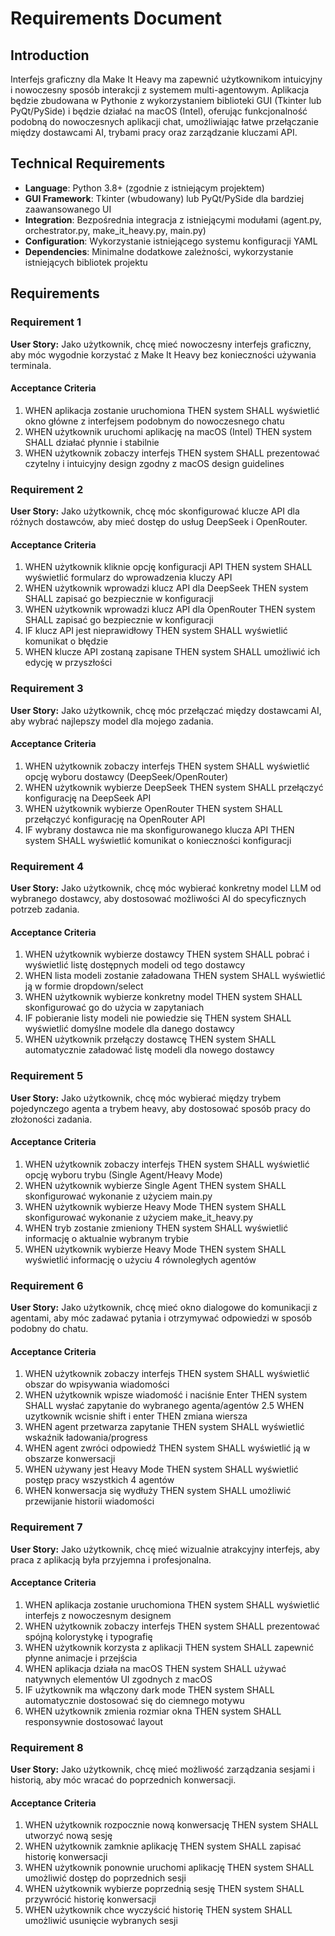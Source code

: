 # Requirements Document

## Introduction

Interfejs graficzny dla Make It Heavy ma zapewnić użytkownikom intuicyjny i nowoczesny sposób interakcji z systemem multi-agentowym. Aplikacja będzie zbudowana w Pythonie z wykorzystaniem biblioteki GUI (Tkinter lub PyQt/PySide) i będzie działać na macOS (Intel), oferując funkcjonalność podobną do nowoczesnych aplikacji chat, umożliwiając łatwe przełączanie między dostawcami AI, trybami pracy oraz zarządzanie kluczami API.

## Technical Requirements

- **Language**: Python 3.8+ (zgodnie z istniejącym projektem)
- **GUI Framework**: Tkinter (wbudowany) lub PyQt/PySide dla bardziej zaawansowanego UI
- **Integration**: Bezpośrednia integracja z istniejącymi modułami (agent.py, orchestrator.py, make_it_heavy.py, main.py)
- **Configuration**: Wykorzystanie istniejącego systemu konfiguracji YAML
- **Dependencies**: Minimalne dodatkowe zależności, wykorzystanie istniejących bibliotek projektu

## Requirements

### Requirement 1

**User Story:** Jako użytkownik, chcę mieć nowoczesny interfejs graficzny, aby móc wygodnie korzystać z Make It Heavy bez konieczności używania terminala.

#### Acceptance Criteria

1. WHEN aplikacja zostanie uruchomiona THEN system SHALL wyświetlić okno główne z interfejsem podobnym do nowoczesnego chatu
2. WHEN użytkownik uruchomi aplikację na macOS (Intel) THEN system SHALL działać płynnie i stabilnie
3. WHEN użytkownik zobaczy interfejs THEN system SHALL prezentować czytelny i intuicyjny design zgodny z macOS design guidelines

### Requirement 2

**User Story:** Jako użytkownik, chcę móc skonfigurować klucze API dla różnych dostawców, aby mieć dostęp do usług DeepSeek i OpenRouter.

#### Acceptance Criteria

1. WHEN użytkownik kliknie opcję konfiguracji API THEN system SHALL wyświetlić formularz do wprowadzenia kluczy API
2. WHEN użytkownik wprowadzi klucz API dla DeepSeek THEN system SHALL zapisać go bezpiecznie w konfiguracji
3. WHEN użytkownik wprowadzi klucz API dla OpenRouter THEN system SHALL zapisać go bezpiecznie w konfiguracji
4. IF klucz API jest nieprawidłowy THEN system SHALL wyświetlić komunikat o błędzie
5. WHEN klucze API zostaną zapisane THEN system SHALL umożliwić ich edycję w przyszłości

### Requirement 3

**User Story:** Jako użytkownik, chcę móc przełączać między dostawcami AI, aby wybrać najlepszy model dla mojego zadania.

#### Acceptance Criteria

1. WHEN użytkownik zobaczy interfejs THEN system SHALL wyświetlić opcję wyboru dostawcy (DeepSeek/OpenRouter)
2. WHEN użytkownik wybierze DeepSeek THEN system SHALL przełączyć konfigurację na DeepSeek API
3. WHEN użytkownik wybierze OpenRouter THEN system SHALL przełączyć konfigurację na OpenRouter API
4. IF wybrany dostawca nie ma skonfigurowanego klucza API THEN system SHALL wyświetlić komunikat o konieczności konfiguracji

### Requirement 4

**User Story:** Jako użytkownik, chcę móc wybierać konkretny model LLM od wybranego dostawcy, aby dostosować możliwości AI do specyficznych potrzeb zadania.

#### Acceptance Criteria

1. WHEN użytkownik wybierze dostawcy THEN system SHALL pobrać i wyświetlić listę dostępnych modeli od tego dostawcy
2. WHEN lista modeli zostanie załadowana THEN system SHALL wyświetlić ją w formie dropdown/select
3. WHEN użytkownik wybierze konkretny model THEN system SHALL skonfigurować go do użycia w zapytaniach
4. IF pobieranie listy modeli nie powiedzie się THEN system SHALL wyświetlić domyślne modele dla danego dostawcy
5. WHEN użytkownik przełączy dostawcę THEN system SHALL automatycznie załadować listę modeli dla nowego dostawcy

### Requirement 5

**User Story:** Jako użytkownik, chcę móc wybierać między trybem pojedynczego agenta a trybem heavy, aby dostosować sposób pracy do złożoności zadania.

#### Acceptance Criteria

1. WHEN użytkownik zobaczy interfejs THEN system SHALL wyświetlić opcję wyboru trybu (Single Agent/Heavy Mode)
2. WHEN użytkownik wybierze Single Agent THEN system SHALL skonfigurować wykonanie z użyciem main.py
3. WHEN użytkownik wybierze Heavy Mode THEN system SHALL skonfigurować wykonanie z użyciem make_it_heavy.py
4. WHEN tryb zostanie zmieniony THEN system SHALL wyświetlić informację o aktualnie wybranym trybie
5. WHEN użytkownik wybierze Heavy Mode THEN system SHALL wyświetlić informację o użyciu 4 równoległych agentów

### Requirement 6

**User Story:** Jako użytkownik, chcę mieć okno dialogowe do komunikacji z agentami, aby móc zadawać pytania i otrzymywać odpowiedzi w sposób podobny do chatu.

#### Acceptance Criteria

1. WHEN użytkownik zobaczy interfejs THEN system SHALL wyświetlić obszar do wpisywania wiadomości
2. WHEN użytkownik wpisze wiadomość i naciśnie Enter THEN system SHALL wysłać zapytanie do wybranego agenta/agentów
2.5 WHEN uzytkownik wcisnie shift i enter THEN zmiana wiersza
3. WHEN agent przetwarza zapytanie THEN system SHALL wyświetlić wskaźnik ładowania/progress
4. WHEN agent zwróci odpowiedź THEN system SHALL wyświetlić ją w obszarze konwersacji
5. WHEN używany jest Heavy Mode THEN system SHALL wyświetlić postęp pracy wszystkich 4 agentów
6. WHEN konwersacja się wydłuży THEN system SHALL umożliwić przewijanie historii wiadomości

### Requirement 7

**User Story:** Jako użytkownik, chcę mieć wizualnie atrakcyjny interfejs, aby praca z aplikacją była przyjemna i profesjonalna.

#### Acceptance Criteria

1. WHEN aplikacja zostanie uruchomiona THEN system SHALL wyświetlić interfejs z nowoczesnym designem
2. WHEN użytkownik zobaczy interfejs THEN system SHALL prezentować spójną kolorystykę i typografię
3. WHEN użytkownik korzysta z aplikacji THEN system SHALL zapewnić płynne animacje i przejścia
4. WHEN aplikacja działa na macOS THEN system SHALL używać natywnych elementów UI zgodnych z macOS
5. IF użytkownik ma włączony dark mode THEN system SHALL automatycznie dostosować się do ciemnego motywu
6. WHEN użytkownik zmienia rozmiar okna THEN system SHALL responsywnie dostosować layout

### Requirement 8

**User Story:** Jako użytkownik, chcę mieć możliwość zarządzania sesjami i historią, aby móc wracać do poprzednich konwersacji.

#### Acceptance Criteria

1. WHEN użytkownik rozpocznie nową konwersację THEN system SHALL utworzyć nową sesję
2. WHEN użytkownik zamknie aplikację THEN system SHALL zapisać historię konwersacji
3. WHEN użytkownik ponownie uruchomi aplikację THEN system SHALL umożliwić dostęp do poprzednich sesji
4. WHEN użytkownik wybierze poprzednią sesję THEN system SHALL przywrócić historię konwersacji
5. WHEN użytkownik chce wyczyścić historię THEN system SHALL umożliwić usunięcie wybranych sesji